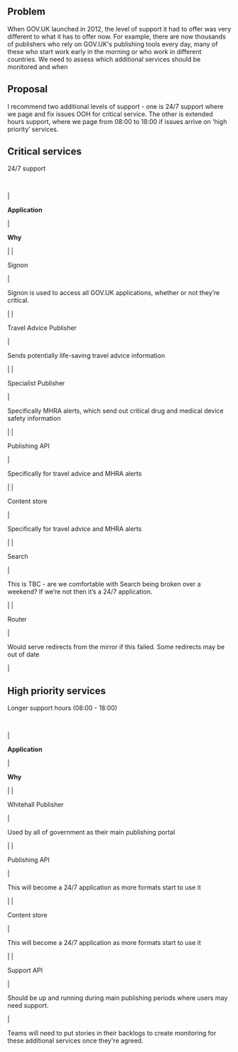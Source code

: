 ## Problem

When GOV.UK launched in 2012, the level of support it had to offer was very different to what it has to offer now. For example, there are now thousands of publishers who rely on GOV.UK's publishing tools every day, many of these who start work early in the morning or who work in different countries. We need to assess which additional services should be monitored and when

## Proposal

I recommend two additional levels of support - one is 24/7 support where we page and fix issues OOH for critical service. The other is extended hours support, where we page from 08:00 to 18:00 if issues arrive on ‘high priority’ services.

## Critical services

24/7 support

&nbsp;

| 

**Application**

 | 

**Why**

 |
| 

Signon

 | 

Signon is used to access all GOV.UK applications, whether or not they’re critical.

 |
| 

Travel Advice Publisher

 | 

Sends potentially life-saving travel advice information

 |
| 

Specialist Publisher

 | 

Specifically MHRA alerts, which send out critical drug and medical device safety information

 |
| 

Publishing API

 | 

Specifically for travel advice and MHRA alerts

 |
| 

Content store

 | 

Specifically for travel advice and MHRA alerts

 |
| 

Search

 | 

This is TBC - are we comfortable with Search being broken over a weekend? If we’re not then it’s a 24/7 application.

 |
| 

Router

 | 

Would serve redirects from the mirror if this failed. Some redirects may be out of date

 |

## High priority services

Longer support hours (08:00 - 18:00)

&nbsp;

| 

**Application**

 | 

**Why**

 |
| 

Whitehall Publisher

 | 

Used by all of government as their main publishing portal

 |
| 

Publishing API

 | 

This will become a 24/7 application as more formats start to use it

 |
| 

Content store

 | 

This will become a 24/7 application as more formats start to use it

 |
| 

Support API

 | 

Should be up and running during main publishing periods where users may need support.

 |

Teams will need to put stories in their backlogs to create monitoring for these additional services once they're agreed.

&nbsp;

&nbsp;

&nbsp;

